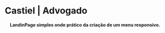 # Castiel | Advogado 
<h4 align="center">
  LandinPage simples onde prático da criação de um menu responsivo. 
</h4>
